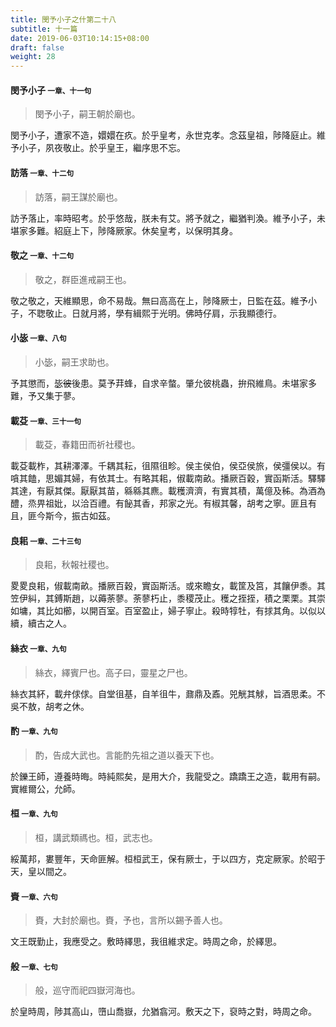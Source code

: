 ```yaml
---
title: 閔予小子之什第二十八
subtitle: 十一篇
date: 2019-06-03T10:14:15+08:00
draft: false
weight: 28
---
```



<h4 id="28.1">閔予小子 <small>一章、十一句</small></h4>

<blockquote>
  <p>閔予小子，嗣王朝於廟也。</p>
</blockquote>

<p id="28.1.1">閔予小子，遭家不造，嬛嬛在疚。於乎皇考，永世克孝。念茲皇祖，陟降庭止。維予小子，夙夜敬止。於乎皇王，繼序思不忘。</p>


<h4 id="28.2">訪落 <small>一章、十二句</small></h4>

<blockquote>
  <p>訪落，嗣王謀於廟也。</p>
</blockquote>

<p id="28.2.1">訪予落止，率時昭考。於乎悠哉，朕未有艾。將予就之，繼猶判渙。維予小子，未堪家多難。紹庭上下，陟降厥家。休矣皇考，以保明其身。</p>


<h4 id="28.3">敬之 <small>一章、十二句</small></h4>

<blockquote>
  <p>敬之，群臣進戒嗣王也。</p>
</blockquote>

<p id="28.3.1">敬之敬之，天維顯思，命不易哉。無曰高高在上，陟降厥士，日監在茲。維予小子，不聦敬止。日就月將，學有緝熙于光明。佛時仔肩，示我顯德行。</p>


<h4 id="28.4">小毖 <small>一章、八句</small></h4>

<blockquote>
  <p>小毖，嗣王求助也。</p>
</blockquote>

<p id="28.4.1">予其懲而，毖<del>彼</del>後患。莫予荓蜂，自求辛螫。肇允彼桃蟲，拚飛維鳥。未堪家多難，予又集于蓼。</p>


<h4 id="28.5">載芟 <small>一章、三十一句</small></h4>

<blockquote>
  <p>載芟，春籍田而祈社稷也。</p>
</blockquote>

<p id="28.5.1">載芟載柞，其耕澤澤。千耦其耘，徂隰徂畛。侯主侯伯，侯亞侯旅，侯彊侯以。有嗿其饁，思媚其婦，有依其士。有略其耜，俶載南畝。播厥百穀，實函斯活。驛驛其達，有厭其傑。厭厭其苗，緜緜其麃。載穫濟濟，有實其積，萬億及秭。為酒為醴，烝畀祖妣，以洽百禮。有飶其香，邦家之光。有椒其馨，胡考之寧。匪且有且，匪今斯今，振古如茲。</p>


<h4 id="28.6">良耜 <small>一章、二十三句</small></h4>

<blockquote>
  <p>良耜，秋報社稷也。</p>
</blockquote>

<p id="28.6.1">畟畟良耜，俶載南畝。播厥百穀，實函斯活。或來瞻女，載筐及筥，其饟伊黍。其笠伊糾，其鎛斯趙，以薅荼蓼。荼蓼朽止，黍稷茂止。穫之挃挃，積之栗栗。其崇如墉，其比如櫛，以開百室。百室盈止，婦子寧止。殺時犉牡，有捄其角。以似以續，續古之人。</p>


<h4 id="28.7">絲衣 <small>一章、九句</small></h4>

<blockquote>
  <p>絲衣，繹賓尸也。高子曰，靈星之尸也。</p>
</blockquote>

<p id="28.7.1">絲衣其紑，載弁俅俅。自堂徂基，自羊徂牛，鼐鼎及鼒。兕觥其觩，旨酒思柔。不吳不敖，胡考之休。</p>


<h4 id="28.8">酌 <small>一章、九句</small></h4>

<blockquote>
  <p>酌，告成大武也。言能酌先祖之道以養天下也。</p>
</blockquote>

<p id="28.8.1">於鑠王師，遵養時晦。時純熙矣，是用大介，我龍受之。蹻蹻王之造，載用有嗣。實維爾公，允師。</p>


<h4 id="28.9">桓 <small>一章、九句</small></h4>

<blockquote>
  <p>桓，講武類禡也。桓，武志也。</p>
</blockquote>

<p id="28.9.1">綏萬邦，婁豐年，天命匪解。桓桓武王，保有厥士，于以四方，克定厥家。於昭于天，皇以間之。</p>


<h4 id="28.10">賚 <small>一章、六句</small></h4>

<blockquote>
  <p>賚，大封於廟也。賚，予也，言所以錫予善人也。</p>
</blockquote>

<p id="28.10.1">文王既勤止，我應受之。敷時繹思，我徂維求定。時周之命，於繹思。</p>


<h4 id="28.11">般 <small>一章、七句</small></h4>

<blockquote>
  <p>般，巡守而祀四嶽河海也。</p>
</blockquote>

<p id="28.11.1">於皇時周，陟其高山，嶞山喬嶽，允猶翕河。敷天之下，裒時之對，時周之命。</p>
